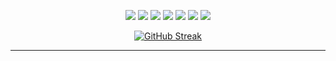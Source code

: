 <div align="center">

![](https://img.shields.io/badge/OS-Linux-informational?style=flat&logo=<Linux>&logoColor=white&color=2bbc8a)
![](https://img.shields.io/badge/Code-Java-informational?style=flat&logo=<Linux>&logoColor=white&color=2bbc8a)
![](https://img.shields.io/badge/Code-C-informational?style=flat&logo=<Linux>&logoColor=white&color=2bbc8a)
![](https://img.shields.io/badge/Code-Python-informational?style=flat&logo=<Linux>&logoColor=white&color=2bbc8a)
![](https://img.shields.io/badge/Code-x64_Assembly-informational?style=flat&logo=<Linux>&logoColor=white&color=2bbc8a)
![](https://img.shields.io/badge/Editor-IntelliJ_IDEA-informational?style=flat&logo=<Linux>&logoColor=white&color=2bbc8a)
![](https://img.shields.io/badge/Tool-MySQL-informational?style=flat&logo=<Linux>&logoColor=white&color=2bbc8a)

</div>


<div align="center">

  [![GitHub Streak](http://github-readme-streak-stats.herokuapp.com?user=AuTEraZer&hide_border=true&date_format=M%20j%5B%2C%20Y%5D)](https://git.io/streak-stats)
  
</div>

---

<!--  ![](./profile-3d-contrib/profile-green-animate.svg) -->
